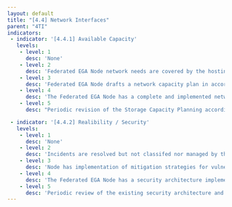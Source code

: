 ```yaml
---
layout: default
title: "[4.4] Network Interfaces"
parent: "4TI"
indicators:
 - indicator: '[4.4.1] Available Capacity'
   levels:
    - level: 1
      desc: 'None'
    - level: 2
      desc: 'Federated EGA Node network needs are covered by the hosting institution in an ad hoc basis'
    - level: 3  
      desc: 'Federated EGA Node drafts a network capacity plan in accordance with its hosting institution policies and the existing experiences at the Federated EGA ecosystem'
    - level: 4
      desc: 'The Federated EGA Node has a complete and implemented network capacity plan, which can be increased whenever required'
    - level: 5
      desc: "Periodic revision of the Storage Capacity Planning according to network congestion KPI's of the Federated EGA Node updating it whenever necessary"

 - indicator: '[4.4.2] Realibility / Security'
   levels:
    - level: 1
      desc: 'None'
    - level: 2
      desc: 'Incidents are resolved but not classifed nor managed by the Federated EGA Node. Drafted security network strategies to avoid common vulnerabilities (CAM table exhaustion, ARP spoofing, etc)'
    - level: 3  
      desc: 'Node has implementation of mitigation strategies for vulnerabilities (port security on switch, ARP certification, IP source guard, etc). An incident reporting system is drafted and partially implemented allowing to gain experience on those incidents'
    - level: 4
      desc: 'The Federated EGA Node has a security architecture implementing policies, standards, and risk management decisions in alignment with the hosting institution and considering the existing experiences at the Federated EGA ecosystem'
    - level: 5
      desc: 'Periodic review of the existing security architecture and adopted solutions to ensure latest technologies and standards adoption. Contribution to the dedicated actions on this topic at the Federated EGA ecosystem.'
---
```

